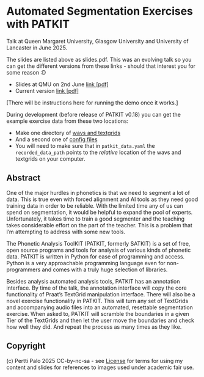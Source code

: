 # Automated Segmentation Exercises with PATKIT

Talk at Queen Margaret University, Glasgow University and University of Lancaster in June 2025.

The slides are listed above as slides.pdf. This was an evolving talk so you can
get the different versions from these links - should that interest you for some
reason :D

- Slides at QMU on 2nd June [link [pdf]](slides_qmu.pdf)
- Current version [link [pdf]](slides.pdf)

[There will be instructions here for running the demo once it works.]

During development (before release of PATKIT v0.18) you can get the example exercise
data from these two locations:

- Make one directory of [wavs and
  textgrids](https://github.com/giuthas-publications/patkit/tree/exercises/recorded_data/assignment_example)
- And a second one of [config
  files](https://github.com/giuthas-publications/patkit/tree/exercises/exercises/minimal)
- You will need to make sure that in `patkit_data.yaml` the
  `recorded_data_path` points to the *relative* location of the wavs and
  textgrids on your computer.

## Abstract

One of the major hurdles in phonetics is that we need to segment a lot of data.
This is true even with forced alignment and AI tools as they need good training
data in order to be reliable. With the limited time any of us can spend on
segmentation, it would be helpful to expand the pool of experts. Unfortunately,
it takes time to train a good segmenter and the teaching takes considerable
effort on the part of the teacher. This is a problem that I’m attempting to
address with some new tools.

The Phonetic Analysis ToolKIT (PATKIT, formerly SATKIT) is a set of free, open
source programs and tools for analysis of various kinds of phonetic data.
PATKIT is written in Python for ease of programming and access.  Python is a
very approachable programming language even for non-programmers and comes with
a truly huge selection of libraries.

Besides analysis automated analysis tools, PATKIT has an annotation interface.
By time of the talk, the annotation interface will copy the core functionality
of Praat’s TextGrid manipulation interface. There will also be a novel exercise
functionality in PATKIT. This will turn any set of TextGrids and accompanying
audio files into an automated, resettable segmentation exercise. When asked to,
PATKIT will scramble the boundaries in a given Tier of the TextGrids and then
let the user move the boundaries and check how well they did. And repeat the
process as many times as they like.

## Copyright

(c) Pertti Palo 2025 CC-by-nc-sa - see [License](LICENSE.md) for terms for
using my content and slides for references to images used under academic fair
use.
